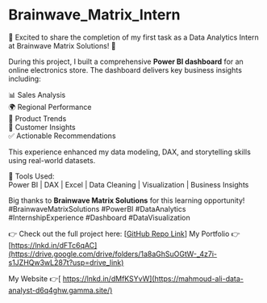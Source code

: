 # Brainwave_Matrix_Intern
🚀 Excited to share the completion of my first task as a Data Analytics Intern at Brainwave Matrix Solutions! 🚀

During this project, I built a comprehensive **Power BI dashboard** for an online electronics store. The dashboard delivers key business insights including:

📊 Sales Analysis  
🌍 Regional Performance  
🛒 Product Trends  
👤 Customer Insights  
✅ Actionable Recommendations

This experience enhanced my data modeling, DAX, and storytelling skills using real-world datasets.

📌 Tools Used:  
Power BI | DAX | Excel | Data Cleaning | Visualization | Business Insights

Big thanks to **Brainwave Matrix Solutions** for this learning opportunity!  
#BrainwaveMatrixSolutions #PowerBI #DataAnalytics #InternshipExperience #Dashboard #DataVisualization

👉 Check out the full project here: [[GitHub Repo Link](https://github.com/mahmou652/Brainwave_Matrix_Intern.git)]
My Portfolio 👉 [https://lnkd.in/dFTc6qAC](https://drive.google.com/drive/folders/1a8aGhSuOGtW-_4z7i-s1JZHQw3wL287t?usp=drive_link)

My Website 👉[ https://lnkd.in/dMfKSYvW](https://mahmoud-ali-data-analyst-d6q4ghw.gamma.site/)


